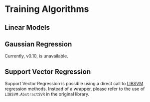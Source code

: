 # Training Algorithms

## Linear Models

## Gaussian Regression

Currently, v0.10, is unavailable.

## Support Vector Regression

Support Vector Regression is possible using a direct call to [LIBSVM](https://github.com/JuliaML/LIBSVM.jl) regression methods. Instead of a wrapper, please refer to the use of `LIBSVM.AbstractSVR` in the original library.
